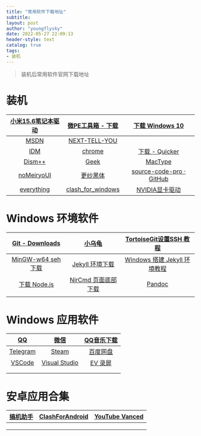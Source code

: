 ```yaml
---
title: "常用软件下载地址"
subtitle:
layout: post
author: "youngflysky"
date: 2022-05-27 22:09:13
header-style: text
catalog: true
tags:
- 装机
---
```


>装机后常用软件官网下载地址

# 装机

| [小米15.6笔记本驱动](https://www.mi.com/service/bijiben/drivers/15) |  [微PE工具箱 - 下载](https://www.wepe.com.cn/download.html)  | [下载 Windows 10](https://www.microsoft.com/zh-cn/software-download/windows10%20) |
| :----------------------------------------------------------: | :----------------------------------------------------------: | :----------------------------------------------------------: |
|              [MSDN](https://msdn.itellyou.cn/)               |     [NEXT-TELL-YOU](https://next.itellyou.cn/Original/#)     |                                                              |
|    [IDM](https://www.internetdownloadmanager.cn/download)    |     [chrome](https://www.google.com/intl/zh-CN/chrome/)      |      [下载 - Quicker](https://getquicker.net/Download)       |
| [Dism++](https://github.com/Chuyu-Team/Dism-Multi-language/releases/tag/v10.1.1002.1) |        [Geek](https://geekuninstaller.pro/download/)         |             [MacType](https://www.mactype.net/)              |
| [noMeiryoUI ](https://github.com/Tatsu-syo/noMeiryoUI/releases) | [更纱黑体](https://github.com/be5invis/Sarasa-Gothic/releases) | [source-code-pro · GitHub](https://github.com/adobe-fonts/source-code-pro/releases) |
|        [everything](https://www.voidtools.com/zh-cn/)        | [clash_for_windows](https://github.com/Fndroid/clash_for_windows_pkg/releases) | [NVIDIA显卡驱动](https://www.nvidia.cn/Download/index.aspx?lang=cn) |

# Windows 环境软件

|       [Git - Downloads](https://git-scm.com/downloads)       |         [小乌龟](https://tortoisegit.org/download/)          | [TortoiseGit设置SSH 教程](https://www.helloworld.net/p/3473596944) |
| :----------------------------------------------------------: | :----------------------------------------------------------: | :----------------------------------------------------------: |
| [MinGW-w64 seh 下载](https://sourceforge.net/projects/mingw-w64/files/mingw-w64/mingw-w64-release/) |   [Jekyll 环境下载](https://rubyinstaller.org/downloads/)    | [Windows 搭建 Jekyll 环境教程 ](https://cloud.tencent.com/developer/article/1341169) |
|     [下载  Node.js](https://nodejs.org/zh-cn/download/)      | [NirCmd 页面底部下载](http://www.nirsoft.net/utils/nircmd.html) |         [Pandoc](https://pandoc.org/installing.html)         |
|                                                              |                                                              |                                                              |

# Windows 应用软件

|         [QQ](https://im.qq.com/download)         |                [微信](https://weixin.qq.com/)                | [QQ音乐下载](https://y.qq.com/download/welcome_pc_v15/index.html?ADTAG=YQQ) |
| :----------------------------------------------: | :----------------------------------------------------------: | :----------------------------------------------------------: |
|    [Telegram](https://desktop.telegram.org/)     | [Steam ](https://store.steampowered.com/about/Steam?l=schinese) |          [百度网盘](https://pan.baidu.com/download)          |
| [VSCode](https://code.visualstudio.com/download) | [Visual Studio](https://visualstudio.microsoft.com/zh-hans/vs/older-downloads/) |               [EV 录屏](https://www.ieway.cn/)               |
|                                                  |                                                              |                                                              |
|                                                  |                                                              |                                                              |

# 安卓应用合集

| [搞机助手](https://lsdy.top/gjzs) | [ClashForAndroid](https://github.com/Kr328/ClashForAndroid/releases) | [YouTube Vanced](https://youtubevanced.com/) |
| :-------------------------------: | :----------------------------------------------------------: | :------------------------------------------: |
|                                   |                                                              |                                              |
|                                   |                                                              |                                              |
|                                   |                                                              |                                              |

